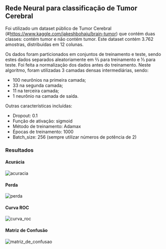 ## Rede Neural para classificação de Tumor Cerebral
Foi utilizado um dataset público de Tumor Cerebral (#https://www.kaggle.com/jakeshbohaju/brain-tumor) que contém duas classes: 
contém tumor e não contém tumor. Este dataset contém 3.762 amostras, distribuídas em 12 colunas. 

Os dados foram particionados em conjuntos de treinamento e teste, sendo estes dados separados aleatoriamente em ⅔ para treinamento
e ⅓ para teste. Foi feita a normalização dos dados antes do treinamento. Neste algoritmo, foram utilizadas 3 camadas densas 
intermediárias, sendo:
* 100 neurônios na primeira camada;
* 33 na segunda camada;
* 11 na terceira camada;
* 1 neurônio na camada de saída.

Outras características incluídas:
* Dropout: 0.1
* Função de ativação: sigmoid
* Método de treinamento: Adamax
* Épocas de treinamento: 1000
* Batch_size: 256 (sempre utilizar números de potência de 2)


### Resultados

#### Acurácia
![acuracia](https://user-images.githubusercontent.com/95611970/187555140-f8615837-b352-44a1-bbea-4d8d8808c1cd.jpg)

#### Perda
![perda](https://user-images.githubusercontent.com/95611970/187555162-0bdab575-a2b6-4612-8aa5-04dee66ab220.jpg)

#### Curva ROC
![curva_roc](https://user-images.githubusercontent.com/95611970/187555175-11dc35be-9d4a-46c2-bc35-9b93763f8ff1.jpg)

#### Matriz de Confusão
![matriz_de_confusao](https://user-images.githubusercontent.com/95611970/187555194-07ecea72-3005-4499-b975-9ca881a5050e.jpg)



